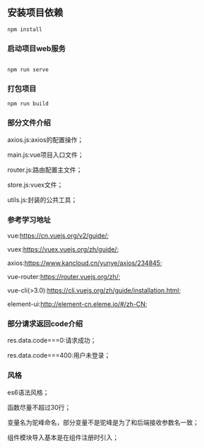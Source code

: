 

## 安装项目依赖
```
npm install
```

### 启动项目web服务
```

npm run serve
```

### 打包项目
```
npm run build
```

<!-- wv write js/vue-->

### 部分文件介绍
axios.js:axios的配置操作；

main.js:vue项目入口文件；

router.js:路由配置主文件；

store.js:vuex文件；

utils.js:封装的公共工具；

### 参考学习地址
vue:https://cn.vuejs.org/v2/guide/;

vuex:https://vuex.vuejs.org/zh/guide/;

axios:https://www.kancloud.cn/yunye/axios/234845;

vue-router:https://router.vuejs.org/zh/;

vue-cli(>3.0):https://cli.vuejs.org/zh/guide/installation.html;

element-ui:http://element-cn.eleme.io/#/zh-CN;

### 部分请求返回code介绍
res.data.code===0:请求成功；

res.data.code===400:用户未登录；


### 风格 
es6语法风格；

函数尽量不超过30行；

变量名为驼峰命名，部分变量不是驼峰是为了和后端接收参数名一致；

组件模块导入基本是在组件注册时引入；



